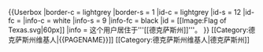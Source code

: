 {{Userbox
  |border-c = lightgrey
  |border-s = 1
  |id-c     = lightgrey
  |id-s     = 12
  |id-fc    = 
  |info-c   = white
  |info-s   = 9
  |info-fc  = black
  |id       = [[Image:Flag of Texas.svg|60px]]
  |info     = 这个用户居住于'''[[德克萨斯州]]'''。
}}<includeonly>
[[Category:德克萨斯州维基人|{{PAGENAME}}]]
</includeonly><noinclude>
[[Category:德克萨斯州维基人|德克萨斯州]]
</noinclude>